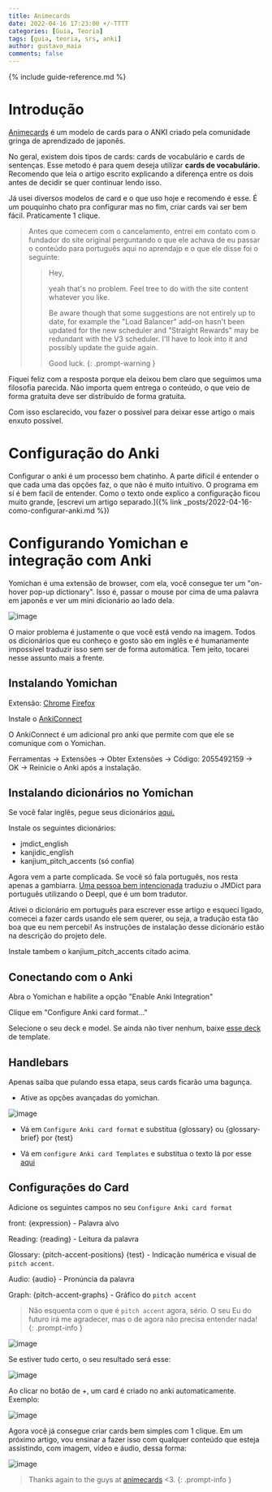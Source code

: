 ```yaml
---
title: Animecards
date: 2022-04-16 17:23:00 +/-TTTT
categories: [Guia, Teoria]
tags: [guia, teoria, srs, anki]
author: gustavo_maia
comments: false
---
```


{% include guide-reference.md %}

# Introdução

[Animecards](https://animecards.site/) é um modelo de cards para o ANKI criado pela comunidade gringa de aprendizado de japonês.

No geral, existem dois tipos de cards: cards de vocabulário e cards de sentenças. Esse metodo é para quem deseja utilizar **cards de vocabulário.** Recomendo que leia o artigo escrito explicando a diferença entre os dois antes de decidir se quer continuar lendo isso.

Já usei diversos modelos de card e o que uso hoje e recomendo é esse. É um pouquinho chato pra configurar mas no fim, criar cards vai ser bem fácil. Praticamente 1 clique.

> Antes que comecem com o cancelamento, entrei em contato com o fundador do site original perguntando o que ele achava de eu passar o conteúdo para português aqui no aprendajp e o que ele disse foi o seguinte:
>
>> Hey,
>>
>> yeah that's no problem. Feel tree to do with the site content whatever you like.
>>
>> Be aware though that some suggestions are not entirely up to date, for example the "Load Balancer" add-on hasn't been updated for the new scheduler and "Straight Rewards" may be redundant with the V3 scheduler. I'll have to look into it and possibly update the guide again.
>>
>> Good luck.
{: .prompt-warning }

Fiquei feliz com a resposta porque ela deixou bem claro que seguimos uma filosofia parecida. Não importa quem entrega o conteúdo, o que veio de forma gratuita deve ser distribuído de forma gratuita.

Com isso esclarecido, vou fazer o possível para deixar esse artigo o mais enxuto possível.

# Configuração do Anki

Configurar o anki é um processo bem chatinho. A parte difícil é entender o que cada uma das opções faz, o que não é muito intuitivo. O programa em sí é bem facil de entender. Como o texto onde explico a configuração ficou muito grande, [escrevi um artigo separado.]({% link _posts/2022-04-16-como-configurar-anki.md %})

# Configurando Yomichan e integração com Anki

Yomichan é uma extensão de browser, com ela, você consegue ter um "on-hover pop-up dictionary". Isso é, passar o mouse por cima de uma palavra em japonês e ver um mini dicionário ao lado dela.

![image](https://user-images.githubusercontent.com/19489884/163693592-9769cd17-49b7-4bd2-9a14-e6642a1065b6.png)

O maior problema é justamente o que você está vendo na imagem. Todos os dicionários que eu conheço e gosto são em inglês e é humanamente impossível traduzir isso sem ser de forma automática. Tem jeito, tocarei nesse assunto mais a frente.

## Instalando Yomichan

Extensão: [Chrome](https://chrome.google.com/webstore/detail/yomichan/ogmnaimimemjmbakcfefmnahgdfhfami) [Firefox](https://addons.mozilla.org/en-US/firefox/addon/yomichan/)

Instale o [AnkiConnect](https://ankiweb.net/shared/info/2055492159)

O AnkiConnect é um adicional pro anki que permite com que ele se comunique com o Yomichan.

Ferramentas → Extensões → Obter Extensões → Código: 2055492159 → OK → Reinicie o Anki após a instalação.

## Instalando dicionários no Yomichan

Se você falar inglês, pegue seus dicionários [aqui.](https://foosoft.net/projects/yomichan/index.html#dictionaries)

Instale os seguintes dicionários:

* jmdict_english
* kanjidic_english
* kanjium_pitch_accents (só confia)

Agora vem a parte complicada. Se você só fala português, nos resta apenas a gambiarra. [Uma pessoa bem intencionada](https://github.com/eyeS-Code/jmdict_portuguese) traduziu o JMDict para português utilizando o Deepl, que é um bom tradutor.

Ativei o dicionário em português para escrever esse artigo e esqueci ligado, comecei a fazer cards usando ele sem querer, ou seja, a tradução esta tão boa que eu nem percebi! As instruções de instalação desse dicionário estão na descrição do projeto dele.

Instale tambem o kanjium_pitch_accents citado acima.

## Conectando com o Anki

Abra o Yomichan e habilite a opção "Enable Anki Integration"

Clique em "Configure Anki card format..."

Selecione o seu deck e model. Se ainda não tiver nenhum, baixe [esse deck](https://ankiweb.net/shared/info/151553357) de template.

## Handlebars

Apenas saiba que pulando essa etapa, seus cards ficarão uma bagunça.

* Ative as opções avançadas do yomichan.

![image](https://user-images.githubusercontent.com/19489884/163694078-f714a03e-c2f9-4118-b4d2-24ad333566ce.png)

* Vá em ```Configure Anki card format``` e substitua {glossary} ou {glossary-brief} por {test}

* Vá em ```configure Anki card Templates``` e substitua o texto lá por esse [aqui](https://pastebin.com/TeSJc6ij)

## Configurações do Card

Adicione os seguintes campos no seu ```Configure Anki card format```

front: {expression} - Palavra alvo

Reading: {reading} - Leitura da palavra

Glossary: {pitch-accent-positions} {test} - Indicação numérica e visual de ```pitch accent```.

Audio: {audio} - Pronúncia da palavra

Graph: {pitch-accent-graphs} - Gráfico do ```pitch accent```

> Não esquenta com o que é ```pitch accent``` agora, sério. O seu Eu do futuro irá me agradecer, mas o de agora não precisa entender nada!
{: .prompt-info }

![image](https://user-images.githubusercontent.com/19489884/163694315-118a1937-9c56-48bc-abed-14bb04bee155.png)

Se estiver tudo certo, o seu resultado será esse:

![image](https://user-images.githubusercontent.com/19489884/163694533-1d40abf7-c1f4-4551-bf3a-18e72735a6ac.png)

Ao clicar no botão de +, um card é criado no anki automaticamente. Exemplo:

![image](https://user-images.githubusercontent.com/19489884/163694557-ea100180-a1dc-48b8-8c94-01240701b601.png)

Agora você já consegue criar cards bem simples com 1 clique. Em um próximo artigo, vou ensinar a fazer isso com qualquer conteúdo que esteja assistindo, com imagem, vídeo e áudio, dessa forma:

![image](https://user-images.githubusercontent.com/19489884/163694637-7a2b0d63-59a3-48b8-9fd0-05ff72b0d443.png)

> Thanks again to the guys at [animecards](http://animecards.site) <3.
{: .prompt-info }